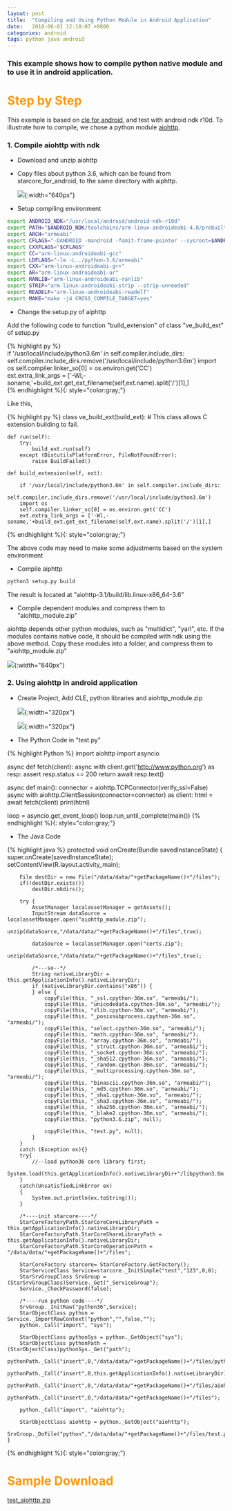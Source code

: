 ```yaml
---
layout: post
title:  "Compiling and Using Python Module in Android Application"
date:   2018-06-01 12:10:07 +0800
categories: android
tags: python java android
---
```


### This example shows how to compile python native module and to use it in android application.

<h1 align = "left"><font color="#FF9900">Step by Step</font></h1>

This example is based on [cle for android](https://github.com/srplab/starcore_for_android), and test with android ndk r10d.
To illustrate how to compile, we chose a python module [aiohttp](https://github.com/aio-libs/aiohttp).


### 1. Compile aiohttp with ndk

* Download and unzip aiohttp

* Copy files about python 3.6, which can be found from starcore_for_android, to the same directory with aiphttp.

  ![](/images/compiling_and_using_python_module_in_android_pci1.png){:width="640px"}

* Setup compiling environment

```sh
export ANDROID_NDK="/usr/local/android/android-ndk-r10d"
export PATH="$ANDROID_NDK/toolchains/arm-linux-androideabi-4.8/prebuilt/linux-x86_64/bin/:$ANDROID_NDK:$ANDROID_NDK/tools:/usr/local/bin:/usr/bin:/bin:$PATH"
export ARCH="armeabi"
export CFLAGS="-DANDROID -mandroid -fomit-frame-pointer --sysroot=$ANDROID_NDK/platforms/android-9/arch-arm -I../python-3.6/armeabi/include/python3.6m"
export CXXFLAGS="$CFLAGS"
export CC="arm-linux-androideabi-gcc"
export LDFLAGS="-lm -L../python-3.6/armeabi"
export CXX="arm-linux-androideabi-g++"
export AR="arm-linux-androideabi-ar"
export RANLIB="arm-linux-androideabi-ranlib"
export STRIP="arm-linux-androideabi-strip --strip-unneeded"
export READELF="arm-linux-androideabi-readelf"
export MAKE="make -j4 CROSS_COMPILE_TARGET=yes"
```

* Change the setup.py of aiphttp

Add the following code to function "build_extension" of class "ve_build_ext" of setup.py

  {% highlight py %}   
        if '/usr/local/include/python3.6m' in self.compiler.include_dirs:
            self.compiler.include_dirs.remove('/usr/local/include/python3.6m')
        import os
        self.compiler.linker_so[0] = os.environ.get('CC')  
        ext.extra_link_args = ['-Wl,-soname,'+build_ext.get_ext_filename(self,ext.name).split('/')[1],]        
  {% endhighlight %}{: style="color:gray;"}

Like this,

  {% highlight py %}
class ve_build_ext(build_ext):
    # This class allows C extension building to fail.

    def run(self):   
        try:
            build_ext.run(self)
        except (DistutilsPlatformError, FileNotFoundError):
            raise BuildFailed()

    def build_extension(self, ext):  
    
        if '/usr/local/include/python3.6m' in self.compiler.include_dirs:
            self.compiler.include_dirs.remove('/usr/local/include/python3.6m')
        import os
        self.compiler.linker_so[0] = os.environ.get('CC')  
        ext.extra_link_args = ['-Wl,-soname,'+build_ext.get_ext_filename(self,ext.name).split('/')[1],]
        
  {% endhighlight %}{: style="color:gray;"}
  
The above code may need to make some adjustments based on the system environment    
  
* Compile aiphttp

```sh
python3 setup.py build
```

The result is located at "aiohttp-3.1/build/lib.linux-x86_64-3.6" 

* Compile dependent modules and compress them to "aiohttp_module.zip"

aiohttp depends other python modules, such as "multidict", "yarl", etc. If the modules contains native code, it should be compiled with ndk using the above method.
Copy these modules into a folder, and compress them to "aiohttp_module.zip"

![](/images/compiling_and_using_python_module_in_android_pci2.png){:width="640px"}

### 2. Using aiohttp in android application

* Create Project, Add CLE, python libraries and aiohttp_module.zip

  ![](/images/compiling_and_using_python_module_in_android_pci3.png){:width="320px"}
  
  ![](/images/compiling_and_using_python_module_in_android_pci4.png){:width="320px"}
  
* The Python Code in "test.py"

{% highlight Python %}
import aiohttp
import asyncio

async def fetch(client):
    async with client.get('http://www.python.org') as resp:
        assert resp.status == 200
        return await resp.text()


async def main():
    connector = aiohttp.TCPConnector(verify_ssl=False)
    async with aiohttp.ClientSession(connector=connector) as client:
        html = await fetch(client)
        print(html)

loop = asyncio.get_event_loop()
loop.run_until_complete(main())
{% endhighlight %}{: style="color:gray;"}  
  
* The Java Code  

{% highlight java %}
    protected void onCreate(Bundle savedInstanceState) {
        super.onCreate(savedInstanceState);
        setContentView(R.layout.activity_main);

        File destDir = new File("/data/data/"+getPackageName()+"/files");
        if(!destDir.exists())
            destDir.mkdirs();

        try {
            AssetManager localassetManager = getAssets();
            InputStream dataSource = localassetManager.open("aiohttp_module.zip");
            unzip(dataSource,"/data/data/"+getPackageName()+"/files",true);

            dataSource = localassetManager.open("certs.zip");
            unzip(dataSource,"/data/data/"+getPackageName()+"/files",true);

            /*---so--*/
            String nativeLibraryDir = this.getApplicationInfo().nativeLibraryDir;
            if (nativeLibraryDir.contains("x86")) {
            } else {
                copyFile(this, "_ssl.cpython-36m.so", "armeabi/");
                copyFile(this, "unicodedata.cpython-36m.so", "armeabi/");
                copyFile(this, "zlib.cpython-36m.so", "armeabi/");
                copyFile(this, "_posixsubprocess.cpython-36m.so", "armeabi/");
                copyFile(this, "select.cpython-36m.so", "armeabi/");
                copyFile(this, "math.cpython-36m.so", "armeabi/");
                copyFile(this, "array.cpython-36m.so", "armeabi/");
                copyFile(this, "_struct.cpython-36m.so", "armeabi/");
                copyFile(this, "_socket.cpython-36m.so", "armeabi/");
                copyFile(this, "_sha512.cpython-36m.so", "armeabi/");
                copyFile(this, "_random.cpython-36m.so", "armeabi/");
                copyFile(this, "_multiprocessing.cpython-36m.so", "armeabi/");
                copyFile(this, "binascii.cpython-36m.so", "armeabi/");
                copyFile(this, "_md5.cpython-36m.so", "armeabi/");
                copyFile(this, "_sha1.cpython-36m.so", "armeabi/");
                copyFile(this, "_sha3.cpython-36m.so", "armeabi/");
                copyFile(this, "_sha256.cpython-36m.so", "armeabi/");
                copyFile(this, "_blake2.cpython-36m.so", "armeabi/");
                copyFile(this, "python3.6.zip", null);

                copyFile(this, "test.py", null);
            }
        }
        catch (Exception ex){}
        try{
            //--load python36 core library first;
            System.load(this.getApplicationInfo().nativeLibraryDir+"/libpython3.6m.so");
        }
        catch(UnsatisfiedLinkError ex)
        {
            System.out.println(ex.toString());
        }

        /*----init starcore----*/
        StarCoreFactoryPath.StarCoreCoreLibraryPath = this.getApplicationInfo().nativeLibraryDir;
        StarCoreFactoryPath.StarCoreShareLibraryPath = this.getApplicationInfo().nativeLibraryDir;
        StarCoreFactoryPath.StarCoreOperationPath = "/data/data/"+getPackageName()+"/files";

        StarCoreFactory starcore= StarCoreFactory.GetFactory();
        StarServiceClass Service=starcore._InitSimple("test","123",0,0);
        StarSrvGroupClass SrvGroup = (StarSrvGroupClass)Service._Get("_ServiceGroup");
        Service._CheckPassword(false);

        /*----run python code----*/
        SrvGroup._InitRaw("python36",Service);
        StarObjectClass python = Service._ImportRawContext("python","",false,"");
        python._Call("import", "sys");

        StarObjectClass pythonSys = python._GetObject("sys");
        StarObjectClass pythonPath = (StarObjectClass)pythonSys._Get("path");
        pythonPath._Call("insert",0,"/data/data/"+getPackageName()+"/files/python3.6.zip");
        pythonPath._Call("insert",0,this.getApplicationInfo().nativeLibraryDir);
        pythonPath._Call("insert",0,"/data/data/"+getPackageName()+"/files/aiohttp_module");
        pythonPath._Call("insert",0,"/data/data/"+getPackageName()+"/files");

        python._Call("import", "aiohttp");

        StarObjectClass aiohttp = python._GetObject("aiohttp");
        SrvGroup._DoFile("python","/data/data/"+getPackageName()+"/files/test.py");
    }
{% endhighlight %}{: style="color:gray;"}

<h1 align = "left"><font color="#FF9900">Sample Download</font></h1>

[test_aiohttp.zip](/datas/test_aiohttp.zip  "test_aiohttp")


